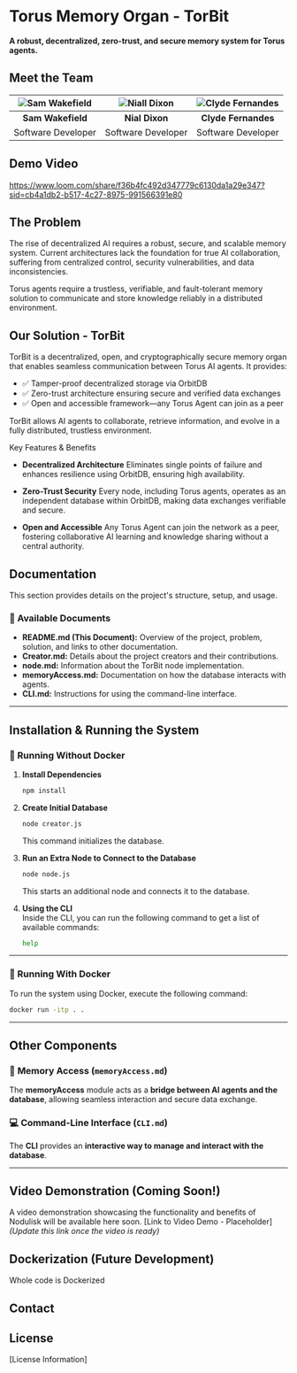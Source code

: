 # Torus Memory Organ - TorBit

**A robust, decentralized, zero-trust, and secure memory system for Torus agents.**

## Meet the Team

| ![Sam Wakefield](https://media.licdn.com/dms/image/v2/D4E03AQG5vDxRgEyyqQ/profile-displayphoto-shrink_200_200/profile-displayphoto-shrink_200_200/0/1705506826370?e=1744848000&v=beta&t=YaSLl-xnkzYMkOScqrAsSFK-xaTLWClurhq_Sk1Nr44) | ![Niall Dixon](https://media.licdn.com/dms/image/v2/D4E03AQE_QhInNVVHyg/profile-displayphoto-shrink_200_200/profile-displayphoto-shrink_200_200/0/1718220386492?e=1744848000&v=beta&t=xODXzWwO_3lZ08Vfmtjqu1_4-nj_GxwINJ3dfDCXoas) | ![Clyde Fernandes](https://media.licdn.com/dms/image/v2/D4D03AQGGAa80ajEWBg/profile-displayphoto-shrink_200_200/profile-displayphoto-shrink_200_200/0/1726071240858?e=1744848000&v=beta&t=tpLiHoCC2iL6utT5HOog-X4pfh6npLiEL2-0BRiSCIU) |
|:---:|:---:|:---:|
| **Sam Wakefield**  | **Nial Dixon** | **Clyde Fernandes** |
| Software Developer | Software Developer | Software Developer |

## Demo Video
https://www.loom.com/share/f36b4fc492d347779c6130da1a29e347?sid=cb4a1db2-b517-4c27-8975-991566391e80


## The Problem

The rise of decentralized AI requires a robust, secure, and scalable memory system. Current architectures lack the foundation for true AI collaboration, suffering from centralized control, security vulnerabilities, and data inconsistencies.

Torus agents require a trustless, verifiable, and fault-tolerant memory solution to communicate and store knowledge reliably in a distributed environment.

## Our Solution - TorBit
TorBit is a decentralized, open, and cryptographically secure memory organ that enables seamless communication between Torus AI agents. It provides:

* ✅ Tamper-proof decentralized storage via OrbitDB
* ✅ Zero-trust architecture ensuring secure and verified data exchanges
* ✅ Open and accessible framework—any Torus Agent can join as a peer

TorBit allows AI agents to collaborate, retrieve information, and evolve in a fully distributed, trustless environment.

Key Features & Benefits
* **Decentralized Architecture**
Eliminates single points of failure and enhances resilience using OrbitDB, ensuring high availability.

* **Zero-Trust Security**
Every node, including Torus agents, operates as an independent database within OrbitDB, making data exchanges verifiable and secure.

* **Open and Accessible**
Any Torus Agent can join the network as a peer, fostering collaborative AI learning and knowledge sharing without a central authority.

## Documentation

This section provides details on the project's structure, setup, and usage.

### 📖 Available Documents

- **README.md (This Document):** Overview of the project, problem, solution, and links to other documentation.
- **Creator.md:** Details about the project creators and their contributions.
- **node.md:** Information about the TorBit node implementation.
- **memoryAccess.md:** Documentation on how the database interacts with agents.
- **CLI.md:** Instructions for using the command-line interface.

---

## **Installation & Running the System**

### 🔧 Running Without Docker

1. **Install Dependencies**  
   ```sh
   npm install
   ```

2. **Create Initial Database**  
   ```sh
   node creator.js
   ```
   This command initializes the database.

3. **Run an Extra Node to Connect to the Database**  
   ```sh
   node node.js
   ```
   This starts an additional node and connects it to the database.

4. **Using the CLI**  
   Inside the CLI, you can run the following command to get a list of available commands:  
   ```sh
   help
   ```

---

### 🐳 Running With Docker

To run the system using Docker, execute the following command:  
```sh
docker run -itp . .
```

---

## **Other Components**

### 📂 **Memory Access (`memoryAccess.md`)**
The **memoryAccess** module acts as a **bridge between AI agents and the database**, allowing seamless interaction and secure data exchange.

### 💻 **Command-Line Interface (`CLI.md`)**
The **CLI** provides an **interactive way to manage and interact with the database**.

---

## Video Demonstration (Coming Soon!)

A video demonstration showcasing the functionality and benefits of Nodulisk will be available here soon.  [Link to Video Demo - Placeholder]  *(Update this link once the video is ready)*

## Dockerization (Future Development)

Whole code is Dockerized

## Contact

## License

[License Information]

